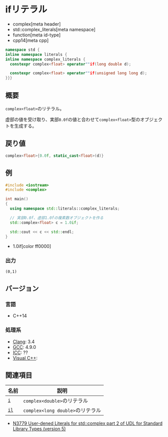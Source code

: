 # ifリテラル
* complex[meta header]
* std::complex_literals[meta namespace]
* function[meta id-type]
* cpp14[meta cpp]

```cpp
namespace std {
inline namespace literals {
inline namespace complex_literals {
  constexpr complex<float> operator""if(long double d);

  constexpr complex<float> operator""if(unsigned long long d);
}}}
```

## 概要
`complex<float>`のリテラル。

虚部の値を受け取り、実部`0.0f`の値と合わせて`complex<float>`型のオブジェクトを生成する。


## 戻り値
```cpp
complex<float>{0.0f, static_cast<float>(d)}
```


## 例
```cpp example
#include <iostream>
#include <complex>

int main()
{
  using namespace std::literals::complex_literals;

  // 実部0.0f、虚部1.0fの複素数オブジェクトを作る
  std::complex<float> c = 1.0if;

  std::cout << c << std::endl;
}
```
* 1.0if[color ff0000]

### 出力
```
(0,1)
```

## バージョン
### 言語
- C++14

### 処理系
- [Clang](/implementation.md#clang): 3.4
- [GCC](/implementation.md#gcc): 4.9.0
- [ICC](/implementation.md#icc): ??
- [Visual C++](/implementation.md#visual_cpp): 

## 関連項目

| 名前               | 説明                             |
|--------------------|----------------------------------|
| [`i`](op_i.md)   | `complex<double>`のリテラル       |
| [`il`](op_il.md) | `complex<long double>`のリテラル |

- [N3779 User-dened Literals for std::complex part 2 of UDL for Standard Library Types (version 5)](https://isocpp.org/files/papers/N3779.pdf)

